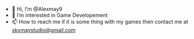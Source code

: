 - 👋 Hi, I’m @Alexmay9
- 👀 I’m interested in Game Developement
- 📫 How to reach me if it is some thing with my games then contact me at skymaystudio@gmail.com

<!---
Alexmay9/Alexmay9 is a ✨ special ✨ repository because its `README.md` (this file) appears on your GitHub profile.
You can click the Preview link to take a look at your changes.
--->
